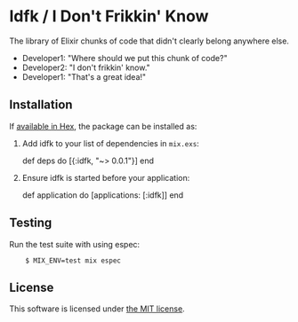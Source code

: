 # Idfk / I Don't Frikkin' Know

The library of Elixir chunks of code that didn't clearly belong anywhere else.

* Developer1:  "Where should we put this chunk of code?"
* Developer2:  "I don't frikkin' know."
* Developer1:  "That's a great idea!"

## Installation

If [available in Hex](https://hex.pm/docs/publish), the package can be installed as:

  1. Add idfk to your list of dependencies in `mix.exs`:

        def deps do
          [{:idfk, "~> 0.0.1"}]
        end

  2. Ensure idfk is started before your application:

        def application do
          [applications: [:idfk]]
        end

## Testing

Run the test suite with using espec:

        $ MIX_ENV=test mix espec

## License

This software is licensed under [the MIT license](LICENSE.md).
